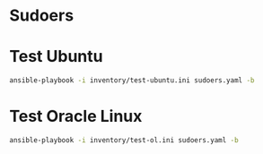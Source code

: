 # Sudoers

# Test Ubuntu
```bash
ansible-playbook -i inventory/test-ubuntu.ini sudoers.yaml -b
```

# Test Oracle Linux
```bash
ansible-playbook -i inventory/test-ol.ini sudoers.yaml -b
```